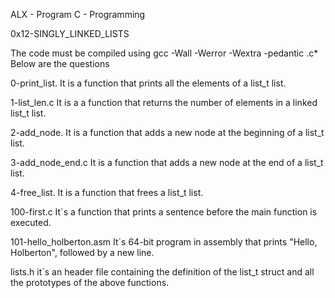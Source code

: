 ALX - Program
C - Programming

0x12-SINGLY_LINKED_LISTS

The code must be compiled using
gcc -Wall -Werror -Wextra -pedantic .c*
Below are the questions

0-print_list.
It is a function that prints all the elements of a list_t list.

1-list_len.c
It is a a function that returns the number of elements in a linked list_t list.

2-add_node.
It is a function that adds a new node at the beginning of a list_t list.

3-add_node_end.c
It is a function that adds a new node at the end of a list_t list.

4-free_list.
It is a function that frees a list_t list.

100-first.c
It`s a function that prints a sentence before the main function is executed.

101-hello_holberton.asm
It`s 64-bit program in assembly that prints "Hello, Holberton", followed by a new line.

lists.h
it`s an header file containing the definition of the list_t struct and all the prototypes of the above functions.
